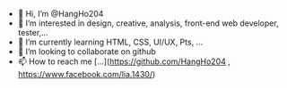 - 👋 Hi, I’m @HangHo204
- 👀 I’m interested in design, creative, analysis, front-end web developer, tester,...
- 🌱 I’m currently learning HTML, CSS, UI/UX, Pts, ...
- 💞️ I’m looking to collaborate on github
- 📫 How to reach me [...](https://github.com/HangHo204 , https://www.facebook.com/lia.1430/)

<!---
HangHo204/HangHo204 is a ✨ special ✨ repository because its `README.md` (this file) appears on your GitHub profile.
You can click the Preview link to take a look at your changes.
--->
